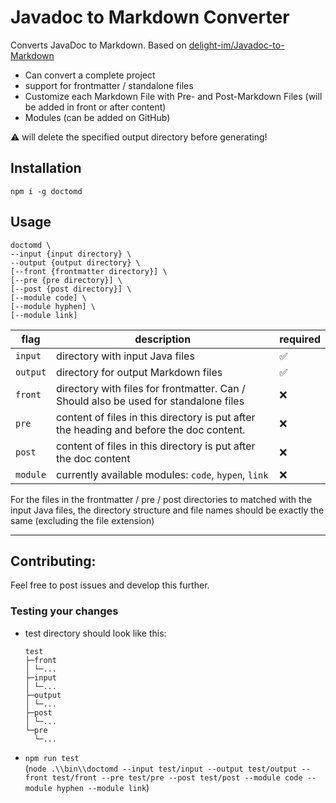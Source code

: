 # Javadoc to Markdown Converter

Converts JavaDoc to Markdown. Based on [delight-im/Javadoc-to-Markdown](https://github.com/delight-im/Javadoc-to-Markdown)

- Can convert a complete project
- support for frontmatter / standalone files
- Customize each Markdown File with Pre- and Post-Markdown Files (will be added in front or after content)
- Modules (can be added on GitHub)

⚠️ will delete the specified output directory before generating!

## Installation
```
npm i -g doctomd
```

## Usage
```
doctomd \
--input {input directory} \
--output {output directory} \
[--front {frontmatter directory}] \
[--pre {pre directory}] \
[--post {post directory}] \
[--module code] \
[--module hyphen] \
[--module link]

```

| flag     | description                                                                             | required |
| -------- | --------------------------------------------------------------------------------------- | -------- |
| `input`  | directory with input Java files                                                         | ✅       |
| `output` | directory for output Markdown files                                                     | ✅       |
| `front`  | directory with files for frontmatter. Can / Should also be used for standalone files    | ❌       |
| `pre`    | content of files in this directory is put after the heading and before the doc content. | ❌       |
| `post`   | content of files in this directory is put after the doc content                         | ❌       |
| `module` | currently available modules:  `code`, `hypen`, `link`                                   | ❌       |

For the files in the frontmatter / pre / post directories to matched with the input Java files, the directory structure and file names should be exactly the same (excluding the file extension)

---

## Contributing:
Feel free to post issues and develop this further.

### Testing your changes
- test directory should look like this:
    ```
    test
    ├─front
    │ └─...
    ├─input
    │ └─...
    ├─output
    │ └─...
    ├─post
    │ └─...
    └─pre
      └─...
    ```
- `npm run test`  
  (`node .\\bin\\doctomd --input test/input --output test/output --front test/front --pre test/pre --post test/post --module code --module hyphen --module link`)
